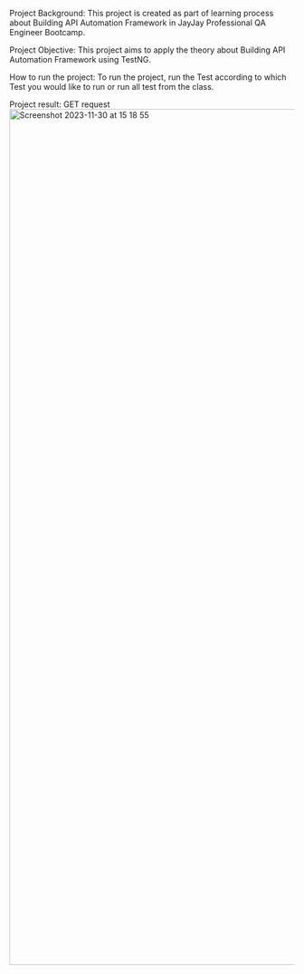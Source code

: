 Project Background: This project is created as part of learning process about Building API Automation Framework in JayJay Professional QA Engineer Bootcamp.

Project Objective: This project aims to apply the theory about Building API Automation Framework using TestNG.

How to run the project: To run the project, run the Test according to which Test you would like to run or run all test from the class.

Project result:
GET request
<img width="1510" alt="Screenshot 2023-11-30 at 15 18 55" src="https://github.com/titawigna/repositoryModule20_Homework/assets/89175246/e320c1c7-43fc-484f-b09c-07fd2ff7122c">

